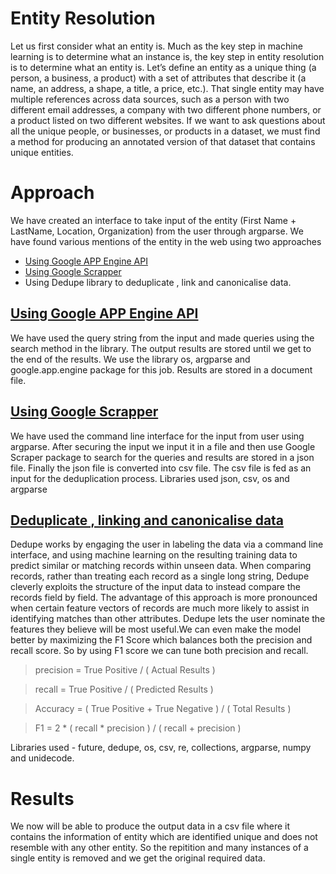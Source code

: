 # Entity Resolution
Let us first consider what an entity is. Much as the key step in machine learning is to determine what an instance is, the key step in entity resolution is to determine what an entity is. Let’s define an entity as a unique thing (a person, a business, a product) with a set of attributes that describe it (a name, an address, a shape, a title, a price, etc.). That single entity may have multiple references across data sources, such as a person with two different email addresses, a company with two different phone numbers, or a product listed on two different websites. If we want to ask questions about all the unique people, or businesses, or products in a dataset, we must find a method for producing an annotated version of that dataset that contains unique entities.

# Approach
We have created an interface to take input of the entity (First Name + LastName, Location, Organization) from the user through argparse.
We have found various mentions of the entity in the web using two approaches
- [Using Google APP Engine API](https://cloud.google.com/appengine/training/fts_intro/)
- [Using Google Scrapper](https://pypi.org/project/GoogleScraper)
- Using Dedupe library to deduplicate , link and canonicalise data.

## [Using Google APP Engine API](https://github.com/chandramoulirajagopalan/Entity_Resolution/blob/master/search_queries_using_google_api_engine.py)
We have used the query string from the input and made queries using the search method in the library. The output results are stored until we get to the end of the results. We use the library os, argparse and google.app.engine package for this job. Results are stored in a document file.

## [Using Google Scrapper](https://github.com/chandramoulirajagopalan/Entity_Resolution/blob/master/search_queries_google_scrapper.py)

We have used the command line interface for the input from user using argparse. After securing the input we input it in a file and then use Google Scraper package to search for the queries and results are stored in a json file. Finally the json file is converted into csv file. The csv file is fed as an input for the deduplication process.
Libraries used json, csv, os and argparse

## [Deduplicate , linking and canonicalise data](https://github.com/chandramoulirajagopalan/Entity_Resolution/blob/master/Entity_Resolution_Using_Dedupe.py)
Dedupe works by engaging the user in labeling the data via a command line interface, and using machine learning on the resulting training data to predict similar or matching records within unseen data.
When comparing records, rather than treating each record as a single long string, Dedupe cleverly exploits the structure of the input data to instead compare the records field by field. The advantage of this approach is more pronounced when certain feature vectors of records are much more likely to assist in identifying matches than other attributes. Dedupe lets the user nominate the features they believe will be most useful.We can even make the model better by maximizing the F1 Score which balances both the precision and recall score. So by using F1 score we can tune both precision and recall.


> precision = True Positive / ( Actual Results )

> recall = True Positive / ( Predicted Results )

> Accuracy = ( True Positive + True Negative ) / ( Total Results )

> F1 = 2 * ( recall * precision ) / ( recall + precision )

Libraries used - future, dedupe, os, csv, re, collections, argparse, numpy and unidecode.

# Results
We now will be able to produce the output data in a csv file where it contains the information of entity which are identified unique and does not resemble with any other entity. So the repitition and many instances of a single entity is removed and we get the original required data.
